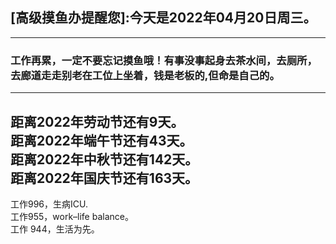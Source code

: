 ## [高级摸鱼办提醒您]:今天是2022年04月20日周三。
---
### 工作再累，一定不要忘记摸鱼哦！有事没事起身去茶水间，去厕所，去廊道走走别老在工位上坐着，钱是老板的,但命是自己的。
---
距离2022年劳动节还有9天。  
距离2022年端午节还有43天。  
距离2022年中秋节还有142天。  
距离2022年国庆节还有163天。  
---
工作996，生病ICU.  
工作955，work–life balance。  
工作 944，生活为先。